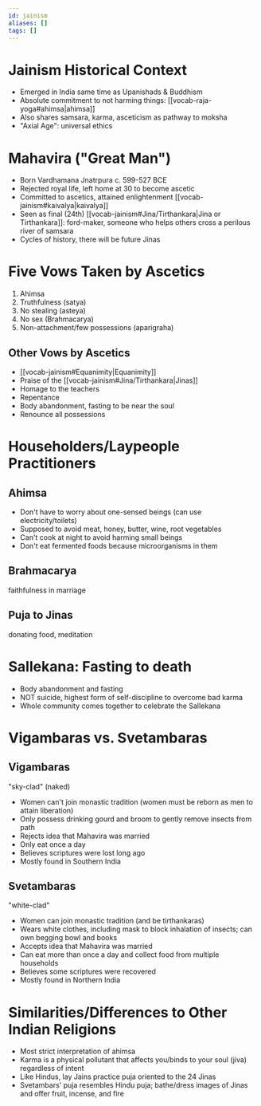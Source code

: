 ```yaml
---
id: jainism
aliases: []
tags: []
---
```


# Jainism Historical Context
- Emerged in India same time as Upanishads & Buddhism
- Absolute commitment to not harming things: [[vocab-raja-yoga#ahimsa|ahimsa]]
- Also shares samsara, karma, asceticism as pathway to moksha
- "Axial Age": universal ethics

#  Mahavira ("Great Man")
- Born Vardhamana Jnatrpura c. 599-527 BCE
- Rejected royal life, left home at 30 to become ascetic
- Committed to ascetics, attained enlightenment [[vocab-jainism#kaivalya|kaivalya]]
- Seen as final (24th) [[vocab-jainism#Jina/Tirthankara|Jina or Tirthankara]]: ford-maker, someone who helps others cross a perilous river of samsara
- Cycles of history, there will be future Jinas

# Five Vows Taken by Ascetics
1) Ahimsa
2) Truthfulness (satya)
3) No stealing (asteya)
4) No sex (Brahmacarya)
5) Non-attachment/few possessions (aparigraha)

## Other Vows by Ascetics
- [[vocab-jainism#Equanimity|Equanimity]]
- Praise of the [[vocab-jainism#Jina/Tirthankara|Jinas]]
- Homage to the teachers
- Repentance
- Body abandonment, fasting to be near the soul
- Renounce all possessions

# Householders/Laypeople Practitioners

## Ahimsa
- Don't have to worry about one-sensed beings (can use electricity/toilets)
- Supposed to avoid meat, honey, butter, wine, root vegetables
- Can't cook at night to avoid harming small beings
- Don't eat fermented foods because microorganisms in them

## Brahmacarya
faithfulness in marriage

## Puja to Jinas
donating food, meditation

# Sallekana: Fasting to death
- Body abandonment and fasting
- NOT suicide, highest form of self-discipline to overcome bad karma
- Whole community comes together to celebrate the Sallekana

# Vigambaras vs. Svetambaras

## Vigambaras
"sky-clad" (naked)
- Women can't join monastic tradition (women must be reborn as men to attain liberation)
- Only possess drinking gourd and broom to gently remove insects from path
- Rejects idea that Mahavira was married
- Only eat once a day
- Believes scriptures were lost long ago
- Mostly found in Southern India

## Svetambaras
"white-clad"
- Women can join monastic tradition (and be tirthankaras)
- Wears white clothes, including mask to block inhalation of insects; can own begging bowl and books
- Accepts idea that Mahavira was married
- Can eat more than once a day and collect food from multiple households
- Believes some scriptures were recovered
- Mostly found in Northern India

# Similarities/Differences to Other Indian Religions
- Most strict interpretation of ahimsa
- Karma is a physical pollutant that affects you/binds to your soul (jiva) regardless of intent
- Like Hindus, lay Jains practice puja oriented to the 24 Jinas
- Svetambars' puja resembles Hindu puja; bathe/dress images of Jinas and offer fruit, incense, and fire
